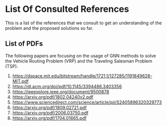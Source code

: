 # List Of Consulted References

This is a list of the references that we consult to get an understanding of the problem and the proposed solutions so far.

## List of PDFs

The following papers are focusing on the usage of GNN methods to solve the Vehicle Routing Problem (VRP) and the Traveling Salesman Problem (TSP).

1. https://dspace.mit.edu/bitstream/handle/1721.1/127285/1191849628-MIT.pdf
2. https://dl.acm.org/doi/pdf/10.1145/3394486.3403356
3. https://ieeexplore.ieee.org/document/9500878
4. https://arxiv.org/pdf/1802.04240v2.pdf
5. https://www.sciencedirect.com/science/article/pii/S2405896320329773
6. https://arxiv.org/pdf/1809.02721.pdf
7. https://arxiv.org/pdf/2006.03750.pdf
8. https://arxiv.org/pdf/1704.01665.pdf
